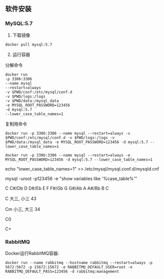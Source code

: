 



## 软件安装



### MySQL:5.7

1. 下载镜像

```shell
docker pull mysql:5.7
```

2. 运行容器

分解命令

```shell
docker run 
-p 3306:3306 
--name mysql 
--restart=always 
-v $PWD/conf:/etc/mysql/conf.d 
-v $PWD/logs:/logs
-v $PWD/data:/mysql_data 
-e MYSQL_ROOT_PASSWORD=123456 
-d mysql:5.7 
--lower_case_table_names=1
```

复制用命令

```shell
docker run -p 3306:3306 --name mysql --restart=always -v $PWD/conf:/etc/mysql/conf.d -v $PWD/logs:/logs -v $PWD/data:/mysql_data -e MYSQL_ROOT_PASSWORD=123456 -d mysql:5.7 --lower_case_table_names=1
```

```shell
docker run -p 3306:3306 --name mysql --restart=always -e MYSQL_ROOT_PASSWORD=123456 -d mysql:5.7 --lower_case_table_names=1
```



 

echo "lower_case_table_names=1" >> /etc/mysql/mysql.conf.d/mysqld.cnf

mysql -uroot -p123456 -e "show variables like '%case_table%'"  



C C#/Db D D#/Eb E F F#/Gb G G#/Ab A A#/Bb B C





C      大三, 小三 43

Cm   小三, 大三 34

C0     

C+





### RabbitMQ

Docker运行RabbitMQ容器:

```shell
docker run --name rabbitmq --hostname rabbitmq --restart=always -p 5672:5672 -p 15672:15672 -e RABBITMQ_DEFAULT_USER=root -e RABBITMQ_DEFAULT_PASS=123456 -d rabbitmq:management
```



















